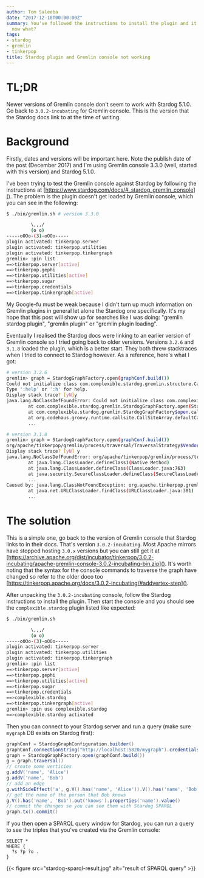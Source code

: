 ```yaml
---
author: Tom Saleeba
date: "2017-12-18T00:00:00Z"
summary: You've followed the instructions to install the plugin and it doesn't load,
  now what?
tags:
- stardog
- gremlin
- tinkerpop
title: Stardog plugin and Gremlin console not working
---
```

# TL;DR
Newer versions of Gremlin console don't seem to work with Stardog 5.1.0. Go back to `3.0.2-incubating` for Gremlin console. This is the version that the Stardog docs link to at the time of writing.

# Background
Firstly, dates and versions will be important here. Note the publish date of the post (December 2017) and I'm using Gremlin console 3.3.0 (well, started with this version) and Stardog 5.1.0.

I've been trying to test the Gremlin console against Stardog by following the instructions at [https://www.stardog.com/docs/#_stardog_gremlin_console](). The problem is the plugin doesn't get loaded by Gremlin console, which you can see in the following:
```bash
$ ./bin/gremlin.sh # version 3.3.0

         \,,,/
         (o o)
-----oOOo-(3)-oOOo-----
plugin activated: tinkerpop.server
plugin activated: tinkerpop.utilities
plugin activated: tinkerpop.tinkergraph
gremlin> :pin list
==>tinkerpop.server[active]
==>tinkerpop.gephi
==>tinkerpop.utilities[active]
==>tinkerpop.sugar
==>tinkerpop.credentials
==>tinkerpop.tinkergraph[active]
```

My Google-fu must be weak because I didn't turn up much information on Gremlin plugins in general let alone the Stardog one specifically. It's my hope that this post will show up for searches like I was doing: "gremlin stardog plugin", "gremlin plugin" or "gremlin plugin loading".

Eventually I realised the Stardog docs were linking to an earlier version of Gremlin console so I tried going back to older versions. Versions `3.2.6` and `3.1.8` loaded the plugin, which is a better start. They both threw stacktraces when I tried to connect to Stardog however. As a reference, here's what I got:
```bash
# version 3.2.6
gremlin> graph = StardogGraphFactory.open(graphConf.build())
Could not initialize class com.complexible.stardog.gremlin.structure.CachedStardogGraph
Type ':help' or ':h' for help.
Display stack trace? [yN]y
java.lang.NoClassDefFoundError: Could not initialize class com.complexible.stardog.gremlin.structure.CachedStardogGraph
        at com.complexible.stardog.gremlin.StardogGraphFactory.open(StardogGraphFactory.java:33)
        at com.complexible.stardog.gremlin.StardogGraphFactory$open.call(Unknown Source)
        at org.codehaus.groovy.runtime.callsite.CallSiteArray.defaultCall(CallSiteArray.java:48)
        ...
```

```bash
# version 3.1.8
gremlin> graph = StardogGraphFactory.open(graphConf.build())
org/apache/tinkerpop/gremlin/process/traversal/TraversalStrategy$VendorOptimizationStrategy
Display stack trace? [yN] y
java.lang.NoClassDefFoundError: org/apache/tinkerpop/gremlin/process/traversal/TraversalStrategy$VendorOptimizationStrategy
        at java.lang.ClassLoader.defineClass1(Native Method)
        at java.lang.ClassLoader.defineClass(ClassLoader.java:763)
        at java.security.SecureClassLoader.defineClass(SecureClassLoader.java:142)
        ...
Caused by: java.lang.ClassNotFoundException: org.apache.tinkerpop.gremlin.process.traversal.TraversalStrategy$VendorOptimizationStrategy
        at java.net.URLClassLoader.findClass(URLClassLoader.java:381)
        ...
```

# The solution
This is a simple one, go back to the version of Gremlin console that Stardog links to in their docs. That's version `3.0.2-incubating`. Most Apache mirrors have stopped hosting `3.0.x` versions but you can still get it at [https://archive.apache.org/dist/incubator/tinkerpop/3.0.2-incubating/apache-gremlin-console-3.0.2-incubating-bin.zip](). It's worth noting that the syntax for the console commands to traverse the graph have changed so refer to the older doco too [https://tinkerpop.apache.org/docs/3.0.2-incubating/#addvertex-step]().

After unpacking the `3.0.2-incubating` console, follow the Stardog instructions to install the plugin. Then start the console and you should see the `complexible.stardog` plugin listed like expected:
```bash
$ ./bin/gremlin.sh

         \,,,/
         (o o)
-----oOOo-(3)-oOOo-----
plugin activated: tinkerpop.server
plugin activated: tinkerpop.utilities
plugin activated: tinkerpop.tinkergraph
gremlin> :pin list
==>tinkerpop.server[active]
==>tinkerpop.gephi
==>tinkerpop.utilities[active]
==>tinkerpop.sugar
==>tinkerpop.credentials
==>complexible.stardog
==>tinkerpop.tinkergraph[active]
gremlin> :pin use complexible.stardog
==>complexible.stardog activated
```

Then you can connect to your Stardog server and run a query (make sure `mygraph` DB exists on Stardog first):
```groovy
graphConf = StardogGraphConfiguration.builder()
graphConf.connectionString("http://localhost:5820/mygraph").credentials("admin", "admin").baseIRI("http://tinkerpop.incubator.apache.org/")
graph = StardogGraphFactory.open(graphConf.build())
g = graph.traversal()
// create some verticies
g.addV('name', 'Alice')
g.addV('name', 'Bob')
// add an edge
g.withSideEffect('a', g.V().has('name', 'Alice')).V().has('name', 'Bob').addOutE('knows', 'a')
// get the name of the person that Bob knows
g.V().has('name', 'Bob').out('knows').properties('name').value()
// commit the changes so you can see them with Stardog SPARQL
graph.tx().commit()
```

If you then open a SPARQL query window for Stardog, you can run a query to see the triples that you've created via the Gremlin console:
```sparql
SELECT *
WHERE {
  ?s ?p ?o .
}
```
{{< figure src="stardog-sparql-result.jpg" alt="result of SPARQL query" >}}
